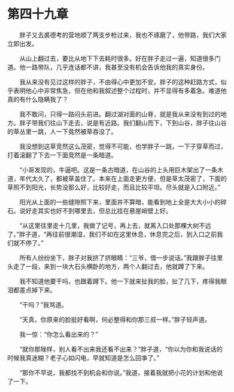 # 第四十九章


　　胖子又去裘德考的营地顺了两支步枪过来，我也不琢磨了，他带路，我们大家立即出发。

　　从山上翻过去，要比从地下下去耗时很多。好在胖子走过一遍，知道很多门道。他一路带队，几乎连话都不讲，我甚至没有机会告诉他我的真实身份。

　　我从来没有见过这样的胖子，不由得心中更加不安。胖子的这种赶路方式，似乎表明他心中非常焦急，但在他和我叙述整个过程时，并不显得有多着急。难道他真的有什么隐瞒我了？

　　我不敢问，只得一路闷头前进。翻过湖对面的山脊，就是我从来没有到过的地方。胖子带我们往山下走去，说是有近路。我们翻山而下，下到山谷，胖子往山谷的草丛里一跳，人一下竟然被草吞没了。

　　我没想到这草竞然这么茂密，觉得不可能，也学胖子一跳，一下子穿草而过，打着滚翻了下去一下面竞然是一条暗道。

　　“小哥发现的，牛逼吧。这是一条古暗道，在山谷的上头用巨木架出了一条木道，年代太久了，都被草盖住了。本来在上面走更方便，但是草太茂密了，下面的草照不到阳光，长势没那么好，比较好走，而且比较平坦。尽头就是入口附近。”

　　阳光从上面的一些缝隙照下来，里面并不算暗，能看到地上全是大大小小的碎石。说好走其实也好不到哪里去，但总比挂在悬崖峭壁上好。

　　“从这里往里走十几里，我做了记号，再上去，就离入口处那棵大树不远了。”胖子道，“再往前很潮湿，我们不如在这里休息，休息完之后，到入口之前我们就不停了。”

　　所有人纷纷坐下，胖子对我挤了挤眼睛：“三爷，借一步说话。”我跟胖子往里头走了一段，来到一块大石头横卧的地方，两个人翻过去，他就蹲了下来。

　　我不知道他要干吗，也跟着蹲下。他一下就来扯我的脸，扯了几下，疼得我眼泪都差点掉下来。

　　“干吗？”我骂道。

　　“天真，你原来的脸挺好看啊，何必整得和你那三叔一样。”胖子轻声道。

　　我一惊：“你怎么看出来的？”

　　“就你那矬样，别人看不出来我还看不出来？”胖子道，“你以为你和我说话的时候我真迷糊？老子心如闪电，早就知道是怎么回亊了。”

　　“那你不早说，我都找不到机会和你说。”我道，接着我就把小花的计划和他说了一下。

